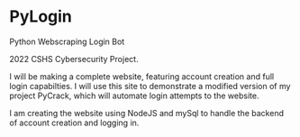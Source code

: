 # PyLogin
Python Webscraping Login Bot

2022 CSHS Cybersecurity Project.

I will be making a complete website, featuring account creation and full login capabilties. I will use this site to demonstrate a modified version of my project PyCrack, which will automate login attempts to the website.

I am creating the website using NodeJS and mySql to handle the backend of account creation and logging in.
